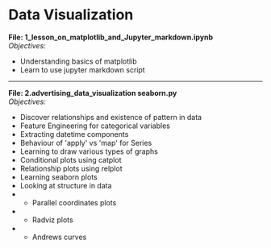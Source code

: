 # Data Visualization

**File: 1_lesson_on_matplotlib_and_Jupyter_markdown.ipynb**<br>
*Objectives:*
- Understanding basics of matplotlib
- Learn to use jupyter markdown script    

------------

**File: 2.advertising_data_visualization seaborn.py**<br>
*Objectives:*<br>
- Discover relationships and existence of pattern in data
- Feature Engineering for categorical variables
- Extracting datetime components
- Behaviour of 'apply' vs 'map' for Series
- Learning to draw various types of graphs
- Conditional plots using catplot
- Relationship plots using relplot
- Learning seaborn plots
- Looking at structure in data
- - Parallel coordinates plots
- - Radviz plots
- - Andrews curves
